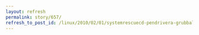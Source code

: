 ```yaml
---
layout: refresh
permalink: story/657/
refresh_to_post_id: /linux/2010/02/01/systemrescuecd-pendrivera-grubbal
---
```

